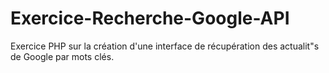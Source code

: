 # Exercice-Recherche-Google-API
 Exercice PHP sur la création d'une interface de récupération des actualit"s de Google par mots clés.
